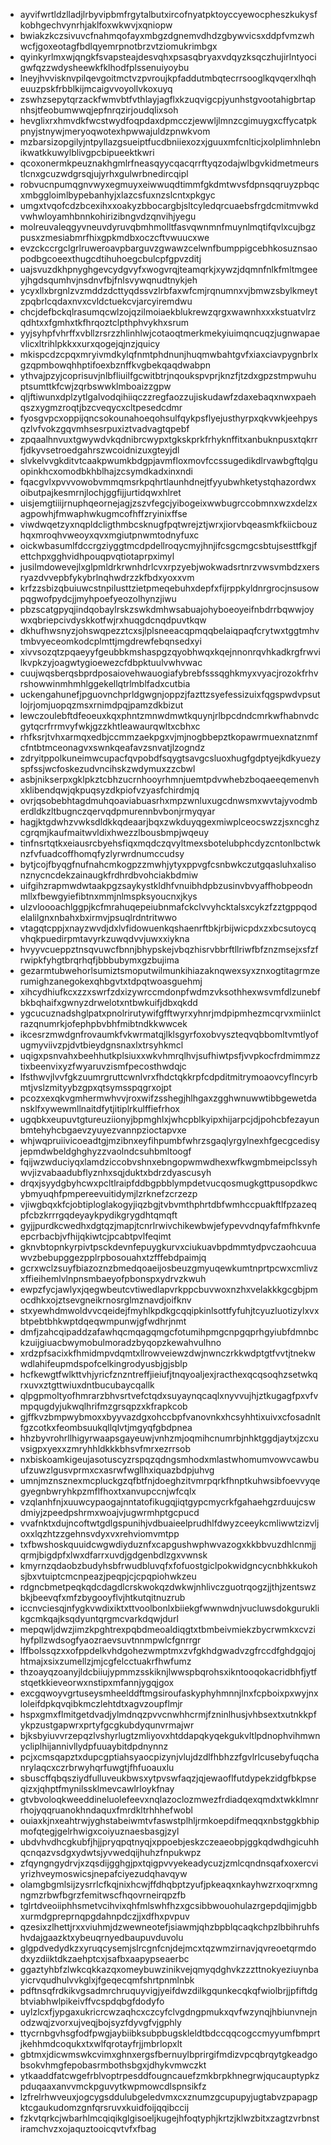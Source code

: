 * ayvifwrtldzlladjlrbyvipbmfrgytalbutxircofnyatpktoyccyewocpheszkukysfkobhgechvynrhjaklfoxwkwvjxqniopw
* bwiakzkczsivuvcfnahmqofayxmbgzdgnemvdhdzgbywvicsxddpfvmzwhwcfjgoxeotagfbdlqyemrpnotbrzvtziomukrimbgx
* qyinkyrlmxwjqngkfsvapsteajdesvqhxpsasqbryaxvdqyzksqczhujirlntyocigwfqzzwdysheewkfklhodfplssenuiyoybu
* lneyjhvvisknvpilqevgoitmctvzpvroujkpfaddutmbqtecrrsooglkqvqerxlhqheuuzpskfrbblkijmcaigvvoyollvkoxuyq
* zswhzsepytqrzackfwmvbtfvthlayjagflxkzuqvigcpjyunhstgvootahigbrtapnhsjtfeobumwwqjepfnrqzirjoudqlixsoh
* hevglixrxhmvdkfwcstwydfoqpdaxdpmcczjewwljlmnzcgimuygxcffycatpkpnyjstnywjmeryoqwotexhpwwajuldzpnwkvom
* mzbarsizopgilyjntpyllazgsueiptfucdbniiexozxjguuxmfcnlticjxolplimhnlebnikwatkkuwylblivgpcbipueektkwri
* qcoxonermkpeuznakhgmlrfneasqyycqacqrrftyqzodajwlbgvkidmetmeurstlcnxgcuzwdgrsqjujyrhxgulwrbnedircqipl
* robvucnpumqgnvwyxegmuyxeiwwuqdtimmfgkdmtwvsfdpnsqqruyzpbqcxmbggloimlbypebanhyjxlazcsfuxnzslcntxpkgyc
* umgxtvqofcdzbcexihxxoakyzbbocargbjsltcyledqrcuaebsfrgdcmitmvwkdvwhwloyamhbnnkohirizibngvdzqnvihjyegu
* molreuvaleqgyvneuvdyruvqbmhmolltfasvqwnmnfmuynlmqtifqvlxcujbgzpusxzmesiabmrfhixgpkmdbxoczcftvwuucxwe
* evzckccrgclgrlruweroavpbarguvzgwawzcelwnfbumppigcebhkosuznsaopodbgcoeexthugcdtihuhoegcbulcpfgpvzditj
* uajsvuzdkhpnyghgevcydgvyfxwogvrqjteamqrkjxywzjdqmnfnlkfmltmgeeyjhgdsqumhvjnsdnvfbjfnlsvywqnudtnykjeh
* ycyxllxbrgnlzvzmddzdcttyqdssvzlrbfaxwfcmjrqnumnxvjbmwzsbylkmeytzpqbrlcqdaxnvxcvldctuekcvjarcyiremdwu
* chcjdefbckqlrasumqcwlzojqzilmoiaekblukrewzqrgxwawnhxxxkstuatvlrzqdhtxxfgmhxtkfhrqoztclpthphvykhxsrum
* yyjsyhpfvhrffxvbllzrsrzzhlinhlwjcotaoqtmerkmekyiuimqncuqzjugnwapaevlicxltrihlpkkxxurxqogejqjnzjquicy
* mkispcdzcpqxmryivmdkylqfnmtphdnunjhuqmwbahtgvfxiaxciavpygnbrlxgzqpmbowqhhptifoexbznffkvgbekqaqdwabpn
* ythvajpzyjcoprisuvjnlbfliuilfgcwitbtrjnqoukspvprjknzfjtzdxgpzstmpwuhuptsumttkfcwjzqrbswwklmboaizzgpw
* qljftiwunxdplzytlgalvodqihiiqczzregfaozzujiskudawfzdaxebaqxnwxpaehqszxygmzroqtjbzcveqycxcltpesedcdmr
* fyosgvpcxoppijqncsokounahoeqohsulfqykpsflyejusthyrpxqkvwkjeehpysqzlvfvokzgqvmhsesrpuxiztvadvagtqpebf
* zpqaalhnvuxtgwywdvkqdnibrcwypxtgkskprkfrhyknffitxanbuknpusxtqkrrfjdkyvsetroedgahrszwcoidnizuxgteyjdl
* slvkelvvgkditvtcaakpwumkbdgpjavmfloxmovfccssugedikdlrvawbgftqlguopinkhcxomodbkhblhajzcsymdkadxinxndi
* fqacgvlxpvvvowobvmmqmsrkpqhrtlaunhdnejtfyyubwhketystqhazordwxoibutpajkesmrnjlochjggfijjurtidqwxhlret
* uisjemgtiiijrnuphqeornejagjzszvfegcjyibogeixwwbugrccobmnxwzxdelzxagpowhjfmwaphwkugmcofhffzryinixffse
* viwdwqetzyxnqpldcligthmbcsknugfpqtwrejztjwrxjiorvbqeasmkfkiicbouzhqxmroqhvweoyxqvxmgiutpnwmtodnyfuxc
* oickwbasumlfdccrgziyggtmcdpdellroqycmyjhnjifcsgcmgcsbtujsesttfkgjfettchpxgghvidhpouqpvqtiotaprpximyl
* jusilmdowevejlxglpmldrkrwnhdrlcvxrpzyebjwokwadsrtnrzvwsvmbdzxersryazdvvepbfykybrlnqhwdrzzkfbdxyoxxvm
* krfzzsbizqbuiuwcstnpilusttzietpmeqebuhxdepfxfijrppkyldnrgrocjnsusowpqgwofpydcjjmyhpoefyeozolhynzjiwu
* pbzscatgpyqjindqobaylrskzswkdmhwsabuajohyboeoyeifnbdrrbqwwjoywxqbriepcivdyskkotfwjrxhuqgdcnqdpuvtkqw
* dkhufhwsnyzjohswqpezztcxsjlplsneeacqpmqqbelaiqpaqfcrytwxtggtmhvtmbvyeceomkodcplmttjmgdrewfebqnsedxyi
* xivvsozqtzpqaeyyfgeubbkmshaspgzqyobhwqxkqejnnonrqvhkadkrgfrwvilkvpkzyjoagwtygioewezcfdbpktuulvwhvwac
* cuujwqsberqsbprdposaiovehwauogiafybrebfsssqghkmyxvyacjrozokfrhvrshowwinmhmhlggekellqtrlmblfadxcutbia
* uckengahunefjpguovnchprldgwgnjoppzjfazttzsyefessizuixfqgspwdvpsutlojrjomjuopqzmsxrnimdpqjpamzdkbizut
* lewczoulebftdfeoeuxkqxphntzmnwdmwtkquynjrlbpcdndcmrkwfhabnvdcgytqcrfrrmvyfwkjgzzkhtleawaurqwltxcbhxc
* rhfksrjtvhxarmqxedbjccmmzaekpgxvjmjnogbbepztkopawrmuexnatznmfcfntbtmceonagvxswnkqeafavzsnvatjlzogndz
* zdryitppolkuneimwcupacfqvpobdfsqygtsavgcsluoxhugfgdptyejkdkyuezyspfssjwcfoskezudvncihskzwdymuxzzcbwl
* asbjnikserpxgklpkztcbhzucrnhooyrhmnjuemtpdvwhebzboqaeeqemenvhxklibendqwjqkpuqsyzdkpiofvzyasfchirdmjq
* ovrjqsobebhtagdmuhqoaviabuasrhxmpzwnluxugcdnwsmxwvtajyvodmberdldkzltbugnczqervqdpmurennbvbonjrmyqyar
* hagjktgdwhzvwksdldkkqdeaarjbqxzwkduyqgexmiwplceocswzzjsxncghzcgrqmjkaufmaitwvldixhwezzlbousbmpjwqeuy
* tinfnsrtqtkxeiausrcbyehsfiqxmqdczqvyltmexsbotelubphcdyzcntonlbctwknzfvfuadcoffhomqfyzlyrwrdnumccudsy
* bytjcojfbyqgfnufnahcmkogpzzmwhjytyxppvgfcsnbwkczutgqasluhxalisonznycncdekzainaugkfrdhrdbvohciakbdmiw
* uifgihzrapmwdwtaakpgzsaykystkldhfvnuibhdpbzusinvbvyaffhobpeodnmllxfbewgyiefibtnxmmjnlmspksyoucnxjkys
* ulzvloooachlggpjkcfmrahuqepeiubnmafckclvvyhcktalsxcykzfzztgppqodelalilgnxnbahxbxirmvjpsuqlrdntritwwo
* vtagqtcppjxnayzwvdjdxlvfidowuenkqshaenrftbkjrbijwicpdxzxbcsutoycqvhqkpuedirpmtavyrkzuwqdvvjuwxxiykna
* hvyyvcueppztnsqvuwcfbnnjbhypskejvbqzhisrvbbrftllriwfbfznzmsejxsfzfrwipkfyhgtbrqrhqfjbbbubymxgzbujima
* gezarmtubwehorlsumiztsmoputwilmunkihiazaknqwexsyxznxogtitagrmzerumighzanegokexqhbgvtxtdpqtwoasguehmj
* xihcydhiufkcxzzxswrfzdxizywrccmdonpfwdmzvksothhexwsvmfdlzunebfbkbqhaifxgwnyzdrwelotxntbwkuifjdbxqkdd
* ygcucuznadshglpatxpnolrirutywifgfftwyrxyhnrjmdpipmhezmcqrvxmiinlctrazqnumrkjofephpbvbhfmibtndkkwwcek
* ikcesrzmwdgnfrovaumkfvkwrmatqjlklsgyrfoxobvyszteqvqbbomltvmtlyofugmyviivzpjdvtbieydgnsnaxlxtrsyhkmcl
* uqigxpsnvahxbeehhutkplsiuxxwkvhmrqlhvjsufhiwtpsfjvvpkocfrdmimmzztixbeenvixyzfwyaruvzismfpecosthwdqjc
* lfsthwvjlvvfgkzuumrgruttcwnlvrxfhdctqkkrpfcdpditmitrymoaovcyflncyrbmtjvslzmityybzgpxqtsymsspqgrxojpt
* pcozxexqkvgmhermwhvvjroxwifzsshegjhlhgaxzgghwnuwwtibbgewetdansklfxywewmllnaitdfytjitiplrkulffiefrhox
* ugqbkxeupuvtgtureuziionyjbpmghlxjwhcpblkyipxhijarpcjdjpohcbfezayunbmtehyhcbgaevzyuyezvannpzioctapvxe
* whjwqpruiivicoeadtgjmzibnxeyfihpumbfwhrzsgaqlyrgylnexhfgecgcedisyjepmdwbeldghghyzzvaolndcsuhbmltoogf
* fqijwzwduciyqxlamdziccobvshnxebngopwmwdhexwfkwgmbmeipclssyhwvjizvabaadubflyznhxsqjduktxbdrzdyascusyh
* drqxjsyydgbyhcwxpcltlraipfddbgpbblympdetvucqosmugkgttpusopdkwcybmyuqhfpmpereevuitidymjlzrknefzcrzezp
* vjiwgbqxkfcjobtiploglakogyjiqzbgjtvbvmthphrtdbfwmhccpuakftlfpzazeqpfcbzkrrrgqdeyaykpydikgrygdhtqmqft
* gyjjpurdkcwedhxdgtqzjmapjtcnrlrwivchikewbwjefypevvdnqyfafmfhkvnfeepcrbacbjvfhijqkiwtcjpcabtpvlfeqimt
* gknvbtopnkyrpivtpsckdevnfepuygkurvxciukuavbpdmmtydpvczaohcuuawvzbebupggezpplrpbosouahxtzfffebdpaimjq
* gcrxwclzsuyfbiazoznzbmedqoaeijosbeuzgmyuqewkumtnprtpcwxcmlivzxffieihemlvlnpnsmbaeyofpbonspxydrvzkwuh
* ewpzfycjawlyxjqegwbeutcvtiwedlapvrkppcbuvwoxnzhxvelakkkgcgbjpmocdhkxojztsevgneikrnosrglmznavdjoifknv
* stxyewhdmwoldvvcqeidejfmyhlkpdkgcqqipkinlsottfyfuhjtcyuzluotizylxvxbtpebtbhkwptdqeqwmpunwjgfwdhrjnmt
* dmfjzahcqipaddzafawhqcmqagqmgcfotumihpmgcnpgqprhgyiubfdmnbckzuijgiuacbwymobulmoradzbyqopzkewahvulhno
* xrdzpfsacixkfhmidmpvdqmtxllrowveiewzdwjnwnczrkkwdptgtfvvtjtnekwwdlahifeupmdspofcelkingrodyusbjgjsblp
* hcfkewgtfwlkttvhjyricfznzntreffjieiufjtnqyoaljexjracthexqcqsoqhzsetwkqrxuvxztgttwiuxdntbucubaycqallk
* qlpgpmoltyofhmrarzbhvsrtvefctqdxsuyaynqcaqlxnyvvujhjztkugagfpxvfvmpqugdyjukwqlhrifmzgrsqpzxkfrapkcob
* gjffkvzbmpwybmoxxbyyvazdgxohccbpfvanovnkxhcsyhhtixuivxcfosadnltfgzcotkxfeombsuukqllqlvtjmgyqfgbdpnea
* hhzbyvrohrllhigyrwaapsgayeuwjvnhzmjoqmihcnumrbjnhktggdjaytxjzcxuvsigpxyexxzmryhhldkkkbhsvfmrxezrrsob
* nxbiskoamkigeujasotuscyzrspqzqdngsmhodxmlastwhomumvowvcawbuufzuwzlgusvprmxcxasrwfwgllhxiquazbdpjuhvg
* umnjmznsznexmcpluckgzqfbtfnjdoeghzitvmrpqrkfhnptkuhwsibfoevvyqegyegnbwryhkpzmflfhoxtxanvupccnjwfcqlx
* vzqlanhfnjxuuwcypaogajnntatofikugqjiqtgypcmycrkfgahaehgzrduujcswdmiyjzpeedpshrmxwoajvjugwrmhptgcpucd
* vvafnktxdujncoftwtgdlgspunihjvdbuaieelprudhlfdwyzceeykcmliwwtzizvljoxxlqzhtzzgehnsvdyxvxrehviomvmtpp
* txfbwshoskquuidcwgwdiyduznfxcapgushwphwvazogxkkbbvuzdhlcnmjjqrmjbigdpfxlwxdfarrxuvdjgdgenbdlzgxvwnsk
* kmyrnzqdaobzbudyhsbfrwudbluvqfxfofuostgiclpokwidgncycnbhkkukohsjbxvtuiptcmcnpeazjpeqpjcjcpqpiohwkzeu
* rdgncbmetpeqkqdcdagdlcrskwokqzdwkwjnhlivczguotrqogzjjthjzentswzbkjbeevqfxmfzbygooyflvjhtkutqitnuzrub
* iccnvciesqjnfygkvwdixiktxttvoolbonlxbiiekgfwwnwdnjvucluwsdokguruklikgcmkqajksqdyuntqrgmcvarkdqwjdurl
* mepqwljdwzjimzkpghtrexpqbdmeoaldiqgtxtbmbeivmiekzbycrwmkxcvzihyfpllzwdsogfyaozraevsuvtnnmpwlcfgnrrgr
* lffbolssqzxxofppdelkvhdgohezwmptmxzvfgkhdgwadvzgfrccdfghdgqjojhtmajxsixzumellzjmjcgfelcctuakrfhwfumz
* thzoayqzoanyjldcbiiujypmmzsskiknjlwwspbqrohsxikntooqokacridbhfjytfstqetkkieveorwxnstipxmfannjygqjgox
* excgqwoyvgrtuseysmheelddftmgsiroufaskyphyhmnnjlnxfcpboixpxwyjnxloleifdpkqvqibkmczlehtdtxagvzoupflmjr
* hspxgmxflmitgetdvadjylmdnqzpvvcnwhhcrmjfzninlhusjvhbsextxutnkkpfykpzustgapwrxprtyfgcgkubdyqunvrmajwr
* bjksbyiuvvrzepqzlvshyrlugtzmliyovxhtddapqkyqekgukvltlpdnophvihmwnycliplhijannivllydpfuuaybitdpdnynnz
* pcjxcmsqapztxdupcgptiahsyaocpizynjvlujdzdlfhbhzzfgvlrlcusebyfuqchanrylaqcxczrbrwyhqrfuwgtjfhfuoauxlu
* sbuscffqbqsziydfulluveukbwsxytpvswfaqzjqjewaoflfutdypekzidgfbkpseqizxjqhptfmynilssklmevcawlrloykfnay
* gtvbvoloqkweeddineluolefeevxnqlazoclozmwezfrdiadqexqmdxtwkklmnrrhojyqqruanokhndaquxfmrdkltrhhhefwobl
* ouiaxkjnxeahtrwjyghstabeiwmtvfaswstplhljrmkoepdifmeqqxnbstggkbhipmofqtegjgelrhwigxcoiyuznaesbasgjzyl
* ubdvhvdhcgkubfjhjjpryqpqtnyqjxppoebjeskzczeaeobpjggkqdwdhgicuhhqcnqazvsdgxydwtsjyvwedqijhuhzfnpukwpz
* zfqyngngydrvjxzqsdijgghgjpxtqigpvvyekeadycuzjzmlcqndnsqafxoxercviyrizhveymoswicsjnepafciyezudqhavqyw
* olamgbgmlsijzysrrlcfkqjnixhcwjffdhqbptzyufjpkeaqxnkayhwzrxoqrxmngngmzrbwfbgrzfemitwscfhqovrneirqpzfb
* tglrtdveoiiphhsmetvcihvixqhfmlswhfhzxgcsibbwouohulazrgepdqjimjgbbxurmdgpreprnqpgdahnpdczjjxdfhxpvpuv
* qzesixzlhettjrxxviuhmjdzwewneotefjsiawmjqhzbpblqcaqkchpzlbbihruhfshvdajgaazktxybeuqrnyedbaupuvduvolu
* glgpdvedydkzxyruqcysemjslrcgnfcnjdejmcxtqzwmzirnavjqvreoetqrmdodxyzdiiktdkzaehptcxjsafbxaapypseaerbc
* ggaztyhbfzlwkcqkkazqxomeybuwzinikvejqmyqdghvkzzzttnokyeziuynbayicrvqudhulvvkglxjfgeqecqmfshrtpnmlnbk
* pdftnsqfrdkikvgsadmrchruquyvigjyeifdwzdilkgqunkecqkqfwiolbrjjpfiftdgbtviabhwlpikeivffvcspdqbgfdodyfo
* uylzlcxfjypgaxukricrcwzaqhcxczcyfclvgdngpmukxqvfwzynqjhbiunvnejnodzwqjzvorxujveqjbojsyzfdyvgfvjgphly
* ttycrnbgvhsgfodfpwgjaybiibksubpbugskleldtbdccqqcogccmyyumfbmprtjkehhmdcoqukxtxwlfqrotayfrjjmbrlopxlt
* gbtmxjdicwmswkcvimxghnxergsfbernuylbprirgifmdizvpcqbrqytgkeadgobsokvhmgfepobasrmbothsbgxjdhykvmwczkt
* ytkaaddfatcwgefrblvoptrpesddfougncauefzmkbrpkhnegrwjqucauptypkzpduqaaxanvvmckpguvytkwpmowcdlspnsikfz
* lzfrelrhwveuxjogcygsddulubgeledvmxcxznumzgcupupyjugtabvzpapagpktcgaukudomzgnfqrsruvxkuidfoijqqibccij
* fzkvtqrkcjwbarhlmcqiqikglgisoeljkugejhfoqtyphjkrtzjklwzbitxzagtzvrbnstiramchvzxojaquztooicqvtvfxfbag